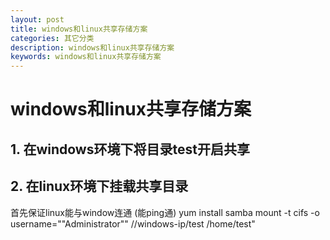 ```yaml
---
layout: post
title: windows和linux共享存储方案
categories: 其它分类
description: windows和linux共享存储方案
keywords: windows和linux共享存储方案
---
```


# windows和linux共享存储方案

## 1. 在windows环境下将目录test开启共享

## 2. 在linux环境下挂载共享目录
首先保证linux能与window连通 (能ping通)
yum install samba
mount -t cifs -o username=""Administrator"" //windows-ip/test /home/test"
